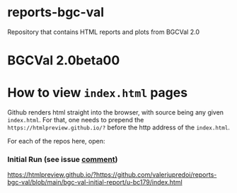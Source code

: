 # reports-bgc-val
Repository that contains HTML reports and plots from BGCVal 2.0

BGCVal 2.0beta00
================


How to view `index.html` pages
==============================

Github renders html straight into the browser, with source being any given `index.html`.
For that, one needs to prepend the `https://htmlpreview.github.io/?` before the http address of the `index.html`.

For each of the repos here, open:

### Initial Run (see issue [comment](https://github.com/valeriupredoi/bgc-val/issues/4#issuecomment-1108353175))

https://htmlpreview.github.io/?https://github.com/valeriupredoi/reports-bgc-val/blob/main/bgc-val-initial-report/u-bc179/index.html
